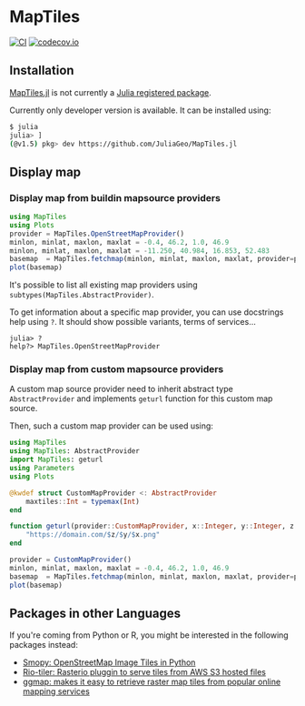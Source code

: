 # MapTiles

[![CI](https://github.com/JuliaGeo/MapTiles.jl/workflows/CI/badge.svg)](https://github.com/JuliaGeo/MapTiles.jl/actions?query=workflow%3ACI)
[![codecov.io](http://codecov.io/github/yeesian/MapTiles.jl/coverage.svg?branch=master)](http://codecov.io/github/yeesian/MapTiles.jl?branch=master)

## Installation

[MapTiles.jl](https://github.com/http://codecov.io/github/JuliaGeo/MapTiles.jl/MapTiles.jl) is not currently a [Julia registered package](https://juliapackages.com/).

Currently only developer version is available. It can be installed using:

```bash
$ julia
julia> ]
(@v1.5) pkg> dev https://github.com/JuliaGeo/MapTiles.jl
```

## Display map
### Display map from buildin mapsource providers
```julia
using MapTiles
using Plots
provider = MapTiles.OpenStreetMapProvider()
minlon, minlat, maxlon, maxlat = -0.4, 46.2, 1.0, 46.9
minlon, minlat, maxlon, maxlat = -11.250, 40.984, 16.853, 52.483
basemap  = MapTiles.fetchmap(minlon, minlat, maxlon, maxlat, provider=provider)
plot(basemap)
```

It's possible to list all existing map providers using `subtypes(MapTiles.AbstractProvider)`.

To get information about a specific map provider, you can use docstrings help using `?`. It should show possible variants, terms of services...

```
julia> ?
help?> MapTiles.OpenStreetMapProvider
```


### Display map from custom mapsource providers

A custom map source provider need to inherit abstract type `AbstractProvider` and implements `geturl` function for this custom map source.

Then, such a custom map provider can be used using:

```julia
using MapTiles
using MapTiles: AbstractProvider
import MapTiles: geturl
using Parameters
using Plots

@kwdef struct CustomMapProvider <: AbstractProvider
    maxtiles::Int = typemax(Int)
end

function geturl(provider::CustomMapProvider, x::Integer, y::Integer, z::Integer)
    "https://domain.com/$z/$y/$x.png"
end

provider = CustomMapProvider()
minlon, minlat, maxlon, maxlat = -0.4, 46.2, 1.0, 46.9
basemap  = MapTiles.fetchmap(minlon, minlat, maxlon, maxlat, provider=provider)
plot(basemap)
```

## Packages in other Languages
If you're coming from Python or R, you might be interested in the following packages instead:
- [Smopy: OpenStreetMap Image Tiles in Python](https://github.com/rossant/smopy)
- [Rio-tiler: Rasterio pluggin to serve tiles from AWS S3 hosted files](https://github.com/mapbox/rio-tiler)
- [ggmap: makes it easy to retrieve raster map tiles from popular online mapping services](https://github.com/dkahle/ggmap)
